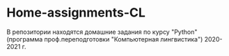 # Home-assignments-CL
В репозитории находятся домашние задания по курсу "Python" (программа проф.переподготовки "Компьютерная лингвистика") 2020-2021 г.
